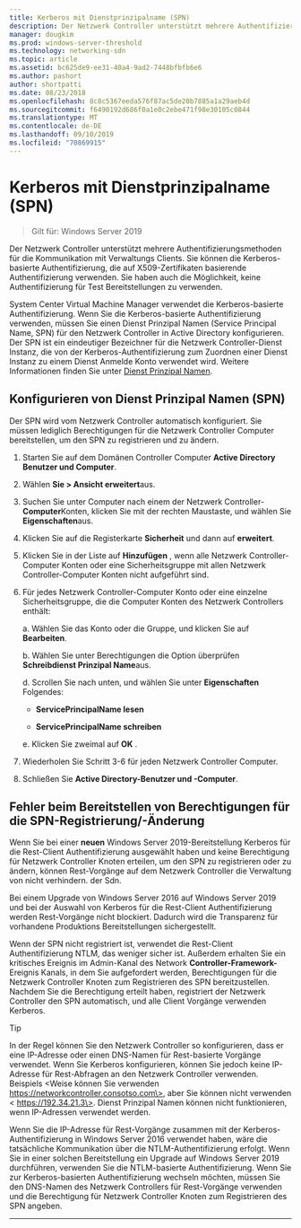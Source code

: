 ```yaml
---
title: Kerberos mit Dienstprinzipalname (SPN)
description: Der Netzwerk Controller unterstützt mehrere Authentifizierungsmethoden für die Kommunikation mit Verwaltungs Clients. Sie können die Kerberos-basierte Authentifizierung, die auf X509-Zertifikaten basierende Authentifizierung verwenden. Sie haben auch die Möglichkeit, keine Authentifizierung für Test Bereitstellungen zu verwenden.
manager: dougkim
ms.prod: windows-server-threshold
ms.technology: networking-sdn
ms.topic: article
ms.assetid: bc625de9-ee31-40a4-9ad2-7448bfbfb6e6
ms.author: pashort
author: shortpatti
ms.date: 08/23/2018
ms.openlocfilehash: 8c8c5367eeda576f87ac5de20b7885a1a29aeb4d
ms.sourcegitcommit: f6490192d686f0a1e0c2ebe471f98e30105c0844
ms.translationtype: MT
ms.contentlocale: de-DE
ms.lasthandoff: 09/10/2019
ms.locfileid: "70869915"
---
```

# <a name="kerberos-with-service-principal-name-spn"></a>Kerberos mit Dienstprinzipalname (SPN)

>Gilt für: Windows Server 2019

Der Netzwerk Controller unterstützt mehrere Authentifizierungsmethoden für die Kommunikation mit Verwaltungs Clients. Sie können die Kerberos-basierte Authentifizierung, die auf X509-Zertifikaten basierende Authentifizierung verwenden. Sie haben auch die Möglichkeit, keine Authentifizierung für Test Bereitstellungen zu verwenden.

System Center Virtual Machine Manager verwendet die Kerberos-basierte Authentifizierung. Wenn Sie die Kerberos-basierte Authentifizierung verwenden, müssen Sie einen Dienst Prinzipal Namen (Service Principal Name, SPN) für den Netzwerk Controller in Active Directory konfigurieren. Der SPN ist ein eindeutiger Bezeichner für die Netzwerk Controller-Dienst Instanz, die von der Kerberos-Authentifizierung zum Zuordnen einer Dienst Instanz zu einem Dienst Anmelde Konto verwendet wird. Weitere Informationen finden Sie unter [Dienst Prinzipal Namen](https://docs.microsoft.com/windows/desktop/ad/service-principal-names).

## <a name="configure-service-principal-names-spn"></a>Konfigurieren von Dienst Prinzipal Namen (SPN)

Der SPN wird vom Netzwerk Controller automatisch konfiguriert. Sie müssen lediglich Berechtigungen für die Netzwerk Controller Computer bereitstellen, um den SPN zu registrieren und zu ändern.

1.  Starten Sie auf dem Domänen Controller Computer **Active Directory Benutzer und Computer**.

2.  Wählen **Sie \> Ansicht erweitert**aus.

3.  Suchen Sie unter Computer nach einem der Netzwerk Controller- **Computer**Konten, klicken Sie mit der rechten Maustaste, und wählen Sie **Eigenschaften**aus.

4.  Klicken Sie auf die Registerkarte **Sicherheit** und dann auf **erweitert**.

5.  Klicken Sie in der Liste auf **Hinzufügen** , wenn alle Netzwerk Controller-Computer Konten oder eine Sicherheitsgruppe mit allen Netzwerk Controller-Computer Konten nicht aufgeführt sind.

6.  Für jedes Netzwerk Controller-Computer Konto oder eine einzelne Sicherheitsgruppe, die die Computer Konten des Netzwerk Controllers enthält:

    a.  Wählen Sie das Konto oder die Gruppe, und klicken Sie auf **Bearbeiten**.

    b.  Wählen Sie unter Berechtigungen die Option überprüfen **Schreibdienst Prinzipal Name**aus.

    d.  Scrollen Sie nach unten, und wählen Sie unter **Eigenschaften** Folgendes:

       -  **ServicePrincipalName lesen**

       -  **ServicePrincipalName schreiben**

    e.  Klicken Sie zweimal auf **OK** .

7.  Wiederholen Sie Schritt 3-6 für jeden Netzwerk Controller Computer.

8.  Schließen Sie **Active Directory-Benutzer und -Computer**.

## <a name="failure-to-provide-permissions-for-spn-registrationmodification"></a>Fehler beim Bereitstellen von Berechtigungen für die SPN-Registrierung/-Änderung

Wenn Sie bei einer **neuen** Windows Server 2019-Bereitstellung Kerberos für die Rest-Client Authentifizierung ausgewählt haben und keine Berechtigung für Netzwerk Controller Knoten erteilen, um den SPN zu registrieren oder zu ändern, können Rest-Vorgänge auf dem Netzwerk Controller die Verwaltung von nicht verhindern. der Sdn.

Bei einem Upgrade von Windows Server 2016 auf Windows Server 2019 und bei der Auswahl von Kerberos für die Rest-Client Authentifizierung werden Rest-Vorgänge nicht blockiert. Dadurch wird die Transparenz für vorhandene Produktions Bereitstellungen sichergestellt. 

Wenn der SPN nicht registriert ist, verwendet die Rest-Client Authentifizierung NTLM, das weniger sicher ist. Außerdem erhalten Sie ein kritisches Ereignis im Admin-Kanal des Network **Controller-Framework-** Ereignis Kanals, in dem Sie aufgefordert werden, Berechtigungen für die Netzwerk Controller Knoten zum Registrieren des SPN bereitzustellen. Nachdem Sie die Berechtigung erteilt haben, registriert der Netzwerk Controller den SPN automatisch, und alle Client Vorgänge verwenden Kerberos.


>[!TIP]
>In der Regel können Sie den Netzwerk Controller so konfigurieren, dass er eine IP-Adresse oder einen DNS-Namen für Rest-basierte Vorgänge verwendet. Wenn Sie Kerberos konfigurieren, können Sie jedoch keine IP-Adresse für Rest-Abfragen an den Netzwerk Controller verwenden. Beispiels \<Weise können Sie verwenden https://networkcontroller.consotso.com\>, aber Sie können nicht verwenden \< https://192.34.21.3\>. Dienst Prinzipal Namen können nicht funktionieren, wenn IP-Adressen verwendet werden.
>
>Wenn Sie die IP-Adresse für Rest-Vorgänge zusammen mit der Kerberos-Authentifizierung in Windows Server 2016 verwendet haben, wäre die tatsächliche Kommunikation über die NTLM-Authentifizierung erfolgt. Wenn Sie in einer solchen Bereitstellung ein Upgrade auf Windows Server 2019 durchführen, verwenden Sie die NTLM-basierte Authentifizierung. Wenn Sie zur Kerberos-basierten Authentifizierung wechseln möchten, müssen Sie den DNS-Namen des Netzwerk Controllers für Rest-Vorgänge verwenden und die Berechtigung für Netzwerk Controller Knoten zum Registrieren des SPN angeben.

---